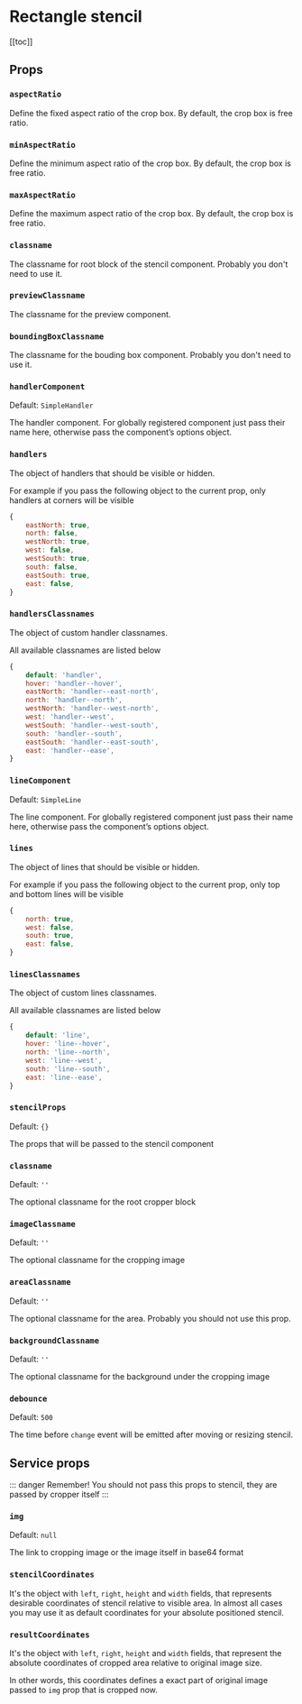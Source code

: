 # Rectangle stencil

[[toc]]

## Props

### `aspectRatio`

Define the fixed aspect ratio of the crop box. By default, the crop box is free ratio.

### `minAspectRatio`

Define the minimum aspect ratio of the crop box. By default, the crop box is free ratio.

### `maxAspectRatio`

Define the maximum aspect ratio of the crop box. By default, the crop box is free ratio.

### `classname`

The classname for root block of the stencil component. Probably you don't need to use it.

### `previewClassname`

The classname for the preview component.

### `boundingBoxClassname`

The classname for the bouding box component.  Probably you don't need to use it.

### `handlerComponent`
Default: `SimpleHandler`

The handler component. For globally registered component just pass their name here, otherwise pass the component’s options object.

### `handlers`

The object of handlers that should be visible or hidden.

For example if you pass the following object to the current prop, only handlers at  corners will be visible
```js
{
	eastNorth: true,
	north: false,
	westNorth: true,
	west: false,
	westSouth: true,
	south: false,
	eastSouth: true,
	east: false,
}
```

### `handlersClassnames`

The object of custom handler classnames.

All available classnames are listed below
```js
{
	default: 'handler',
	hover: 'handler--hover',
	eastNorth: 'handler--east-north',
	north: 'handler--north',
	westNorth: 'handler--west-north',
	west: 'handler--west',
	westSouth: 'handler--west-south',
	south: 'handler--south',
	eastSouth: 'handler--east-south',
	east: 'handler--ease',
}
```


### `lineComponent`
Default: `SimpleLine`

The line component. For globally registered component just pass their name here, otherwise pass the component’s options object.

### `lines`

The object of lines that should be visible or hidden.

For example if you pass the following object to the current prop, only top and bottom lines will be visible
```js
{
	north: true,
	west: false,
	south: true,
	east: false,
}
```

### `linesClassnames`

The object of custom lines classnames.

All available classnames are listed below
```js
{
	default: 'line',
	hover: 'line--hover',
	north: 'line--north',
	west: 'line--west',
	south: 'line--south',
	east: 'line--ease',
}
```



### `stencilProps`
Default: `{}`

The props that will be passed to the stencil component


### `classname`
Default: `''`

The optional classname for the root cropper block



### `imageClassname`
Default: `''`

The optional classname for the cropping image


### `areaClassname`
Default: `''`

The optional classname for the area. Probably you should not use this prop.


### `backgroundClassname`
Default: `''`

The optional classname for the background under the cropping image

### `debounce`
Default: `500`

The time before `change` event will be emitted after moving or resizing stencil.


## Service props

::: danger Remember!
You should not pass this props to stencil, they are passed by cropper itself
:::

### `img`
Default: `null`

The link to cropping image or the image itself in base64 format

### `stencilCoordinates`
It's the object with `left`, `right`, `height` and `width` fields, that represents desirable coordinates of stencil relative to visible area. In almost all cases you may use it as default coordinates for your absolute positioned stencil.

### `resultCoordinates`

It's the object with `left`, `right`, `height` and `width` fields, that represent the absolute coordinates of cropped area relative to original image size.

In other words, this coordinates defines a exact part of original image passed to `img` prop that is cropped now.
